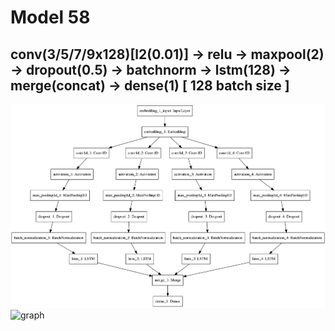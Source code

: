 # Model 58
## conv(3/5/7/9x128)[l2(0.01)] -> relu -> maxpool(2) -> dropout(0.5) -> batchnorm -> lstm(128) -> merge(concat) -> dense(1)  [ 128 batch size ]
![diagram](https://github.com/ayenter/imdb_mud/blob/master/model_58/m58_diagram.png)
![graph](https://github.com/ayenter/imdb_mud/blob/master/model_58/m58_r1_e10_graph.png)
